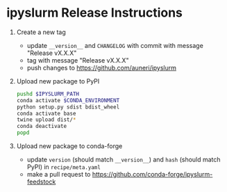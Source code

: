 # ipyslurm Release Instructions

1. Create a new tag
    * update `__version__` and `CHANGELOG` with commit with message "Release vX.X.X"
    * tag with message "Release vX.X.X"
    * push changes to https://github.com/auneri/ipyslurm

2. Upload new package to PyPI

    ```bash
    pushd $IPYSLURM_PATH
    conda activate $CONDA_ENVIRONMENT
    python setup.py sdist bdist_wheel
    conda activate base
    twine upload dist/*
    conda deactivate
    popd
    ```

3. Upload new package to conda-forge
    * update `version` (should match `__version__`) and `hash` (should match PyPI) in `recipe/meta.yaml`
    * make a pull request to https://github.com/conda-forge/ipyslurm-feedstock

